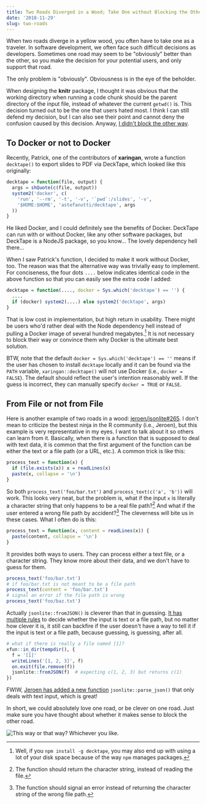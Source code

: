 ```yaml
---
title: Two Roads Diverged in a Wood; Take One without Blocking the Other
date: '2018-11-29'
slug: two-roads
---
```


When two roads diverge in a yellow wood, you often have to take one as a traveler. In software development, we often face such difficult decisions as developers. Sometimes one road may seem to be "obviously" better than the other, so you make the decision for your potential users, and only support that road.

The only problem is "obviously". Obviousness is in the eye of the beholder.

When designing the **knitr** package, I thought it was obvious that the working directory when running a code chunk should be the parent directory of the input file, instead of whatever the current `getwd()` is. This decision turned out to be the one that users hated most. I think I can still defend my decision, but I can also see their point and cannot deny the confusion caused by this decision. Anyway, [I didn't block the other way](/en/2018/01/limit-of-bureaucracy/).

## To Docker or not to Docker

Recently, Patrick, one of the contributors of **xaringan**, wrote a function `decktape()` to export slides to PDF via DeckTape, which looked like this originally:

```r
decktape = function(file, output) {
  args = shQuote(c(file, output))
  system2('docker', c(
    'run', '--rm', '-t', '-v', '`pwd`:/slides', '-v',
    '$HOME:$HOME', 'astefanutti/decktape', args
  ))
}
```

He liked Docker, and I could definitely see the benefits of Docker. DeckTape can run with or without Docker, like any other software packages, but DeckTape is a NodeJS package, so you know... The lovely dependency hell there...

When I saw Patrick's function, I decided to make it work without Docker, too. The reason was that the alternative way was trivially easy to implement. For conciseness, the four dots `....` below indicates identical code in the above function so that you can easily see the extra code I added:

```r
decktape = function(...., docker = Sys.which('decktape') == '') {
  ....
  if (docker) system2(....) else system2('decktape', args)
}
```

That is low cost in implementation, but high return in usability. There might be users who'd rather deal with the Node dependency hell instead of pulling a Docker image of several hundred megabytes.[^1] It is not necessary to block their way or convince them why Docker is the ultimate best solution.

BTW, note that the default `docker = Sys.which('decktape') == ''` means if the user has chosen to install `decktape` locally and it can be found via the `PATH` variable, `xaringan::decktape()` will not use Docker (i.e., `docker = FALSE`). The default should reflect the user's intention reasonably well. If the guess is incorrect, they can manually specify `docker = TRUE` or `FALSE`.

## From File or not from File

Here is another example of two roads in a wood: [jeroen/jsonlite#265](https://github.com/jeroen/jsonlite/issues/265). I don't mean to criticize the bestest ninja in the R community (i.e., Jeroen), but this example is very representative in my eyes. I want to talk about it so others can learn from it. Basically, when there is a function that is supposed to deal with text data, it is common that the first argument of the function can be either the text or a file path (or a URL, etc.). A common trick is like this:

```r
process_text = function(x) {
  if (file.exists(x)) x = readLines(x)
  paste(x, collapse = '\n')
}
```

So both `process_text('foo/bar.txt')` and `process_text(c('a', 'b'))` will work. This looks very neat, but the problem is, what if the input `x` is literally a character string that only happens to be a real file path?[^2] And what if the user entered a wrong file path by accident?[^3] The cleverness will bite us in these cases. What I often do is this:

```r
process_text = function(x, content = readLines(x)) {
  paste(content, collapse = '\n')
}
```

It provides both ways to users. They can process either a text file, or a character string. They know more about their data, and we don't have to guess for them.

```r
process_text('foo/bar.txt')
# if foo/bar.txt is not meant to be a file path
process_text(content = 'foo/bar.txt')
# signal an error if the file path is wrong
process_text('foo/baz.txt')
```

Actually `jsonlite::fromJSON()` is cleverer than that in guessing. [It has multiple rules](https://github.com/jeroen/jsonlite/blob/a68e1d46e2ae6450cd46c12be0e32fd66d12a90c/R/fromJSON.R#L86) to decide whether the input is text or a file path, but no matter how clever it is, it still can backfire if the user doesn't have a way to tell it if the input is text or a file path, because guessing, is guessing, after all.

```r
# what if there is really a file named [1]?
xfun::in_dir(tempdir(), {
  f = '[1]'
  writeLines('[1, 2, 3]', f)
  on.exit(file.remove(f))
  jsonlite::fromJSON(f)  # expecting c(1, 2, 3) but returns c(1)
})
```

FWIW, [Jeroen has added a new function](https://github.com/jeroen/jsonlite/commit/e384ddd) `jsonlite::parse_json()` that only deals with text input, which is great!

In short, we could absolutely love one road, or be clever on one road. Just make sure you have thought about whether it makes sense to block the other road.

![This way or that way? Whichever you like.](https://slides.yihui.org/gif/latex-ignore.gif)

[^1]: Well, if you `npm install -g decktape`, you may also end up with using a lot of your disk space because of the way `npm` manages packages.

[^2]: The function should return the character string, instead of reading the file.

[^3]: The function should signal an error instead of returning the character string of the wrong file path.
